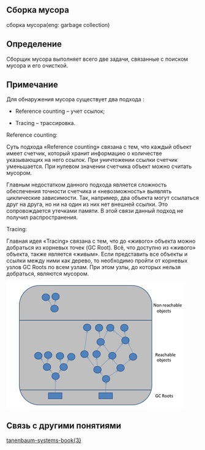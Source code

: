 ## Сборка мусора
сборка мусора(eng: garbage collection) 

## Определение
Сборщик мусора выполняет всего две задачи, связанные с поиском мусора и его очисткой.
## Примечание
Для обнаружения мусора существует два подхода :

 - Reference counting – учет ссылок;

 - Tracing – трассировка.

Reference counting:

Суть подхода «Reference counting» связана с тем, что каждый объект имеет счетчик, который хранит информацию о количестве указывающих на него ссылок. При уничтожении ссылки счетчик уменьшается. При нулевом значении счетчика объект можно считать мусором.

Главным недостатком данного подхода является сложность обеспечения точности счетчика и «невозможность» выявлять циклические зависимости. Так, например, два объекта могут ссылаться друг на друга, но ни на один из них нет внешней ссылки. Это сопровождается утечками памяти. В этой связи данный подход не получил распространения.

Tracing:

Главная идея «Tracing» связана с тем, что до «живого» объекта можно добраться из корневых точек (GC Root). Всё, что доступно из «живого» объекта, также является «живым». Если представить все объекты и ссылки между ними как дерево, то необходимо пройти от корневых узлов GC Roots по всем узлам. При этом узлы, до которых нельзя добраться, являются мусором.

![garbage collection](https://github.com/vernikkkkkkkkkkkkkkkkkkk/concept_new/blob/main/images/garbage-collection.png)

## Связь с другими понятиями
[tanenbaum-systems-book{3}](https://github.com/vernikkkkkkkkkkkkkkkkkkk/concept_new/blob/main/bibliography/tanenbaum-systems-book%7B3%7D.md)
